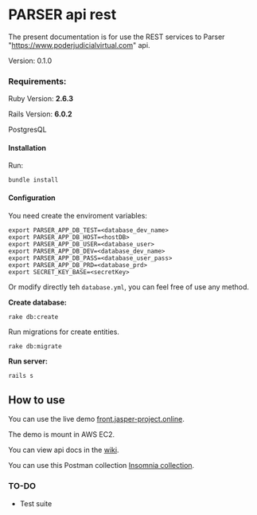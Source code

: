 # PARSER api rest

The present documentation is for use the REST services to Parser "https://www.poderjudicialvirtual.com" api.

Version: 0.1.0

### Requirements:
Ruby Version: **2.6.3**

Rails Version: **6.0.2**

PostgresQL

#### Installation

Run:

```
bundle install
```

#### Configuration

You need create the enviroment variables:

```
export PARSER_APP_DB_TEST=<database_dev_name>
export PARSER_APP_DB_HOST=<hostDB>
export PARSER_APP_DB_USER=<database_user>
export PARSER_APP_DB_DEV=<database_dev_name>
export PARSER_APP_DB_PASS=<database_user_pass>
export PARSER_APP_DB_PRD=<database_prd>
export SECRET_KEY_BASE=<secretKey>
```

Or modify directly teh `database.yml`, you can feel free of use any method.

**Create database:**

```
rake db:create
```

Run migrations for create entities.

```
rake db:migrate
```

**Run server:**

```
rails s
```

## How to use

You can use the live demo [front.jasper-project.online](front.jasper-project.online).

The demo is mount in AWS EC2.

You can view api docs in the [wiki](https://github.com/Urielable/parser/wiki).

You can use this Postman collection [Insomnia collection](https://github.com/Urielable/kindergarten_api/blob/master/Insomnia_2020-04-28.json). 

### TO-DO

- Test suite



